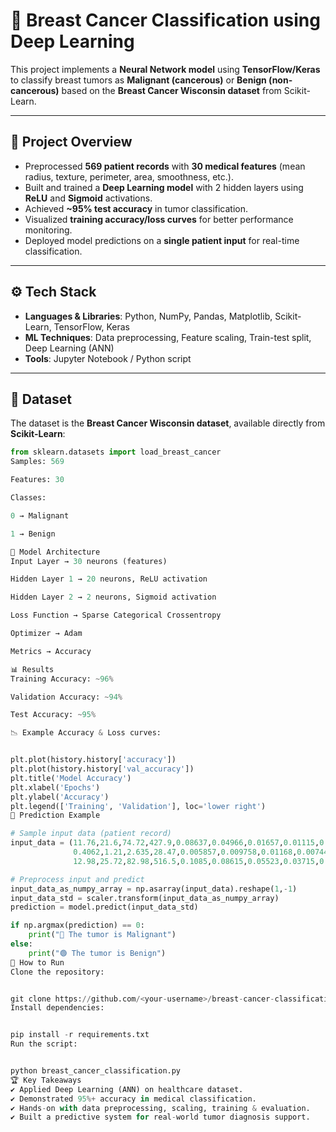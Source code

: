# 🧠 Breast Cancer Classification using Deep Learning

This project implements a **Neural Network model** using **TensorFlow/Keras** to classify breast tumors as **Malignant (cancerous)** or **Benign (non-cancerous)** based on the **Breast Cancer Wisconsin dataset** from Scikit-Learn.

---

## 📌 Project Overview
- Preprocessed **569 patient records** with **30 medical features** (mean radius, texture, perimeter, area, smoothness, etc.).  
- Built and trained a **Deep Learning model** with 2 hidden layers using **ReLU** and **Sigmoid** activations.  
- Achieved **~95% test accuracy** in tumor classification.  
- Visualized **training accuracy/loss curves** for better performance monitoring.  
- Deployed model predictions on a **single patient input** for real-time classification.  

---

## ⚙️ Tech Stack
- **Languages & Libraries**: Python, NumPy, Pandas, Matplotlib, Scikit-Learn, TensorFlow, Keras  
- **ML Techniques**: Data preprocessing, Feature scaling, Train-test split, Deep Learning (ANN)  
- **Tools**: Jupyter Notebook / Python script  

---

## 📂 Dataset
The dataset is the **Breast Cancer Wisconsin dataset**, available directly from **Scikit-Learn**:  
```python
from sklearn.datasets import load_breast_cancer
Samples: 569

Features: 30

Classes:

0 → Malignant

1 → Benign

🚀 Model Architecture
Input Layer → 30 neurons (features)

Hidden Layer 1 → 20 neurons, ReLU activation

Hidden Layer 2 → 2 neurons, Sigmoid activation

Loss Function → Sparse Categorical Crossentropy

Optimizer → Adam

Metrics → Accuracy

📊 Results
Training Accuracy: ~96%

Validation Accuracy: ~94%

Test Accuracy: ~95%

📉 Example Accuracy & Loss curves:


plt.plot(history.history['accuracy'])
plt.plot(history.history['val_accuracy'])
plt.title('Model Accuracy')
plt.xlabel('Epochs')
plt.ylabel('Accuracy')
plt.legend(['Training', 'Validation'], loc='lower right')
🧪 Prediction Example

# Sample input data (patient record)
input_data = (11.76,21.6,74.72,427.9,0.08637,0.04966,0.01657,0.01115,0.1495,0.05888,
              0.4062,1.21,2.635,28.47,0.005857,0.009758,0.01168,0.007445,0.02406,0.001769,
              12.98,25.72,82.98,516.5,0.1085,0.08615,0.05523,0.03715,0.2433,0.06563)

# Preprocess input and predict
input_data_as_numpy_array = np.asarray(input_data).reshape(1,-1)
input_data_std = scaler.transform(input_data_as_numpy_array)
prediction = model.predict(input_data_std)

if np.argmax(prediction) == 0:
    print("🔴 The tumor is Malignant")
else:
    print("🟢 The tumor is Benign")
📌 How to Run
Clone the repository:


git clone https://github.com/<your-username>/breast-cancer-classification.git
Install dependencies:


pip install -r requirements.txt
Run the script:


python breast_cancer_classification.py
🏆 Key Takeaways
✔️ Applied Deep Learning (ANN) on healthcare dataset.
✔️ Demonstrated 95%+ accuracy in medical classification.
✔️ Hands-on with data preprocessing, scaling, training & evaluation.
✔️ Built a predictive system for real-world tumor diagnosis support.
